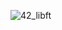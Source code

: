 ![42_libft](https://user-images.githubusercontent.com/55995077/87340180-062ab200-c548-11ea-890a-c4db207a565d.png)
